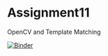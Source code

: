# Assignment11
OpenCV and Template Matching

[![Binder](https://mybinder.org/badge_logo.svg)](https://mybinder.org/v2/gh/obnoxious-consequnence/Assignment11/master)

